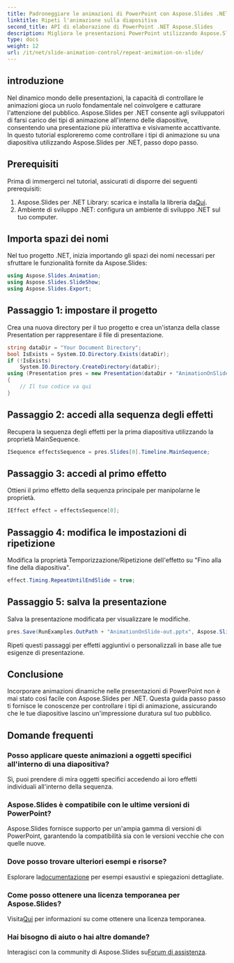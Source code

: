 ```yaml
---
title: Padroneggiare le animazioni di PowerPoint con Aspose.Slides .NET
linktitle: Ripeti l'animazione sulla diapositiva
second_title: API di elaborazione di PowerPoint .NET Aspose.Slides
description: Migliora le presentazioni PowerPoint utilizzando Aspose.Slides per .NET. Controlla le animazioni senza sforzo, affascina il tuo pubblico e lascia un'impressione duratura.
type: docs
weight: 12
url: /it/net/slide-animation-control/repeat-animation-on-slide/
---
```

## introduzione
Nel dinamico mondo delle presentazioni, la capacità di controllare le animazioni gioca un ruolo fondamentale nel coinvolgere e catturare l'attenzione del pubblico. Aspose.Slides per .NET consente agli sviluppatori di farsi carico dei tipi di animazione all'interno delle diapositive, consentendo una presentazione più interattiva e visivamente accattivante. In questo tutorial esploreremo come controllare i tipi di animazione su una diapositiva utilizzando Aspose.Slides per .NET, passo dopo passo.
## Prerequisiti
Prima di immergerci nel tutorial, assicurati di disporre dei seguenti prerequisiti:
1.  Aspose.Slides per .NET Library: scarica e installa la libreria da[Qui](https://releases.aspose.com/slides/net/).
2. Ambiente di sviluppo .NET: configura un ambiente di sviluppo .NET sul tuo computer.
## Importa spazi dei nomi
Nel tuo progetto .NET, inizia importando gli spazi dei nomi necessari per sfruttare le funzionalità fornite da Aspose.Slides:
```csharp
using Aspose.Slides.Animation;
using Aspose.Slides.SlideShow;
using Aspose.Slides.Export;
```
## Passaggio 1: impostare il progetto
Crea una nuova directory per il tuo progetto e crea un'istanza della classe Presentation per rappresentare il file di presentazione.
```csharp
string dataDir = "Your Document Directory";
bool IsExists = System.IO.Directory.Exists(dataDir);
if (!IsExists)
    System.IO.Directory.CreateDirectory(dataDir);
using (Presentation pres = new Presentation(dataDir + "AnimationOnSlide.pptx"))
{
    // Il tuo codice va qui
}
```
## Passaggio 2: accedi alla sequenza degli effetti
Recupera la sequenza degli effetti per la prima diapositiva utilizzando la proprietà MainSequence.
```csharp
ISequence effectsSequence = pres.Slides[0].Timeline.MainSequence;
```
## Passaggio 3: accedi al primo effetto
Ottieni il primo effetto della sequenza principale per manipolarne le proprietà.
```csharp
IEffect effect = effectsSequence[0];
```
## Passaggio 4: modifica le impostazioni di ripetizione
Modifica la proprietà Temporizzazione/Ripetizione dell'effetto su "Fino alla fine della diapositiva".
```csharp
effect.Timing.RepeatUntilEndSlide = true;
```
## Passaggio 5: salva la presentazione
Salva la presentazione modificata per visualizzare le modifiche.
```csharp
pres.Save(RunExamples.OutPath + "AnimationOnSlide-out.pptx", Aspose.Slides.Export.SaveFormat.Pptx);
```
Ripeti questi passaggi per effetti aggiuntivi o personalizzali in base alle tue esigenze di presentazione.
## Conclusione
Incorporare animazioni dinamiche nelle presentazioni di PowerPoint non è mai stato così facile con Aspose.Slides per .NET. Questa guida passo passo ti fornisce le conoscenze per controllare i tipi di animazione, assicurando che le tue diapositive lascino un'impressione duratura sul tuo pubblico.
## Domande frequenti
### Posso applicare queste animazioni a oggetti specifici all'interno di una diapositiva?
Sì, puoi prendere di mira oggetti specifici accedendo ai loro effetti individuali all'interno della sequenza.
### Aspose.Slides è compatibile con le ultime versioni di PowerPoint?
Aspose.Slides fornisce supporto per un'ampia gamma di versioni di PowerPoint, garantendo la compatibilità sia con le versioni vecchie che con quelle nuove.
### Dove posso trovare ulteriori esempi e risorse?
 Esplorare la[documentazione](https://reference.aspose.com/slides/net/) per esempi esaustivi e spiegazioni dettagliate.
### Come posso ottenere una licenza temporanea per Aspose.Slides?
 Visita[Qui](https://purchase.aspose.com/temporary-license/) per informazioni su come ottenere una licenza temporanea.
### Hai bisogno di aiuto o hai altre domande?
 Interagisci con la community di Aspose.Slides su[Forum di assistenza](https://forum.aspose.com/c/slides/11).